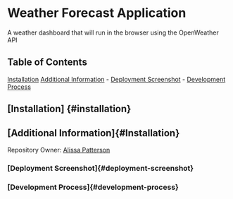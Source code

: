 # Weather Forecast Application
A weather dashboard that will run in the browser using the OpenWeather API

## Table of Contents
[Installation](#installation)
[Additional Information](#additional-information)
    - [Deployment Screenshot](#deployment-screenshot)
    - [Development Process](#development-process)

## [Installation] {#installation}

## [Additional Information]{#Installation}
Repository Owner: [Alissa Patterson](https://github.com/Apatterson32)

### [Deployment Screenshot]{#deployment-screenshot}

### [Development Process]{#development-process}
